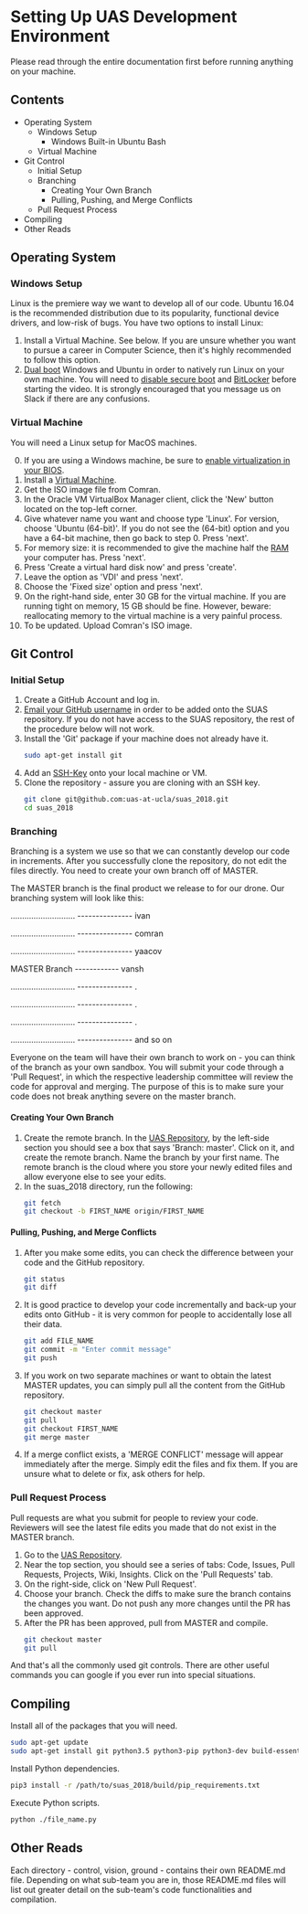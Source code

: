 # Setting Up UAS Development Environment
Please read through the entire documentation first before running anything on your machine.

## Contents
 * Operating System
   * Windows Setup
     * Windows Built-in Ubuntu Bash
   * Virtual Machine
 * Git Control
   * Initial Setup
   * Branching
     * Creating Your Own Branch
     * Pulling, Pushing, and Merge Conflicts
   * Pull Request Process
 * Compiling
 * Other Reads

## Operating System

### Windows Setup
Linux is the premiere way we want to develop all of our code. Ubuntu 16.04 is the recommended distribution due to its popularity, functional device drivers, and low-risk of bugs. You have two options to install Linux:

1. Install a Virtual Machine. See below. If you are unsure whether you
   want to pursue a career in Computer Science, then it's highly recommended to
   follow this option.
2. [Dual boot](https://www.youtube.com/watch?v=qNeJvujdB-0) Windows and Ubuntu in order to 
   natively run Linux on your own machine. You will need to [disable
   secure boot](https://docs.microsoft.com/en-us/windows-hardware/manufacture/desktop/boot-to-uefi-mode-or-legacy-bios-mode)
   and [BitLocker](https://www.youtube.com/watch?v=RT-Acsx549c) before starting the video. It is strongly
   encouraged that you message us on Slack if there are any confusions.

### Virtual Machine
You will need a Linux setup for MacOS machines.

0. If you are using a Windows machine, be sure to [enable virtualization in your BIOS](http://bce.berkeley.edu/enabling-virtualization-in-your-pc-bios.html).
1. Install a [Virtual Machine](https://www.virtualbox.org/wiki/Downloads).
2. Get the ISO image file from Comran.
3. In the Oracle VM VirtualBox Manager client, click the 'New' button located on the top-left corner.
4. Give whatever name you want and choose type 'Linux'. For version, choose 'Ubuntu (64-bit)'. If you do not see the (64-bit) option and you have a 64-bit machine, then go back to step 0. Press 'next'.
5. For memory size: it is recommended to give the machine half the [RAM](http://quehow.com/how-to-check-ram-size-and-system-type-in-windows-10/4263.html) your computer has. Press 'next'.
6. Press 'Create a virtual hard disk now' and press 'create'.
7. Leave the option as 'VDI' and press 'next'.
8. Choose the 'Fixed size' option and press 'next'.
9. On the right-hand side, enter 30 GB for the virtual machine. If you are running tight on memory, 15 GB should be fine. However, beware: reallocating memory to the virtual machine is a very painful process.
10. To be updated. Upload Comran's ISO image.

## Git Control

### Initial Setup
1. Create a GitHub Account and log in.
2. [Email your GitHub username](http://uclauas.com/contact.php) in order to be
   added onto the SUAS repository. If you do not have access to the SUAS
   repository, the rest of the procedure below will not work.
3. Install the 'Git' package if your machine does not already have it.
   ```bash
   sudo apt-get install git
   ```
4. Add an [SSH-Key](https://help.github.com/articles/generating-a-new-ssh-key-and-adding-it-to-the-ssh-agent/) onto your local machine or VM.
5. Clone the repository - assure you are cloning with an SSH key.
   ```bash
   git clone git@github.com:uas-at-ucla/suas_2018.git
   cd suas_2018
   ```
### Branching
Branching is a system we use so that we can constantly develop our code in
increments. After you successfully clone the repository, do not edit the files
directly. You need to create your own branch off of MASTER.

The MASTER branch is the final product we release to for our drone. Our branching
system will look like this:

............................ --------------- ivan

............................ --------------- comran

............................ --------------- yaacov

MASTER Branch ------------ vansh

............................ --------------- .

............................ --------------- .

............................ --------------- .

............................ --------------- and so on

Everyone on the team will have their own branch to work on - you can think of
the branch as your own sandbox. You will submit your code through a 'Pull
Request', in which the respective leadership committee will review the code for
approval and merging. The purpose of this is to make sure your code does not break anything severe on the master branch.

#### Creating Your Own Branch
1. Create the remote branch. In the [UAS Repository](https://github.com/uas-at-ucla/suas_2018), by the
   left-side section you should see a box that says 'Branch: master'. Click on it,
   and create the remote branch. Name the branch by your first name. The
   remote branch is the cloud where you store your newly edited files and
   allow everyone else to see your edits.
2. In the suas_2018 directory, run the following:
   ```bash
   git fetch
   git checkout -b FIRST_NAME origin/FIRST_NAME
   ```

#### Pulling, Pushing, and Merge Conflicts
1. After you make some edits, you can check the difference between your
   code and the GitHub repository.
   ```bash
   git status
   git diff
   ```
2. It is good practice to develop your code incrementally and back-up your edits
   onto GitHub - it is very common for people to accidentally lose all their
   data.
   ```bash
   git add FILE_NAME
   git commit -m "Enter commit message"
   git push
   ```
3. If you work on two separate machines or want to obtain the latest MASTER
   updates, you can simply pull all the content from the GitHub repository.
   ```bash
   git checkout master
   git pull
   git checkout FIRST_NAME
   git merge master
   ```
4. If a merge conflict exists, a 'MERGE CONFLICT' message will appear immediately after the merge. Simply edit the files
   and fix them. If you are unsure what to delete or fix, ask others for help.

### Pull Request Process
Pull requests are what you submit for people to review your code. Reviewers will
see the latest file edits you made that do not exist in the MASTER branch.

1. Go to the [UAS Repository](https://github.com/uas-at-ucla/suas_2018).
2. Near the top section, you should see a series of tabs: Code, Issues, Pull
   Requests, Projects, Wiki, Insights. Click on the 'Pull Requests' tab.
3. On the right-side, click on 'New Pull Request'.
4. Choose your branch. Check the diffs to make sure the branch contains the
   changes you want. Do not push any more changes until the PR has been approved.
5. After the PR has been approved, pull from MASTER and compile.
   ```bash
   git checkout master
   git pull
   ```
And that's all the commonly used git controls. There are other useful commands you can google if you ever run into special situations.

## Compiling
Install all of the packages that you will need.
```bash
sudo apt-get update
sudo apt-get install git python3.5 python3-pip python3-dev build-essential
```

Install Python dependencies.
```bash
pip3 install -r /path/to/suas_2018/build/pip_requirements.txt
```

Execute Python scripts.
```bash
python ./file_name.py
```

## Other Reads
Each directory - control, vision, ground - contains their own README.md
file. Depending on what sub-team you are in, those README.md files will list out
greater detail on the sub-team's code functionalities and compilation.